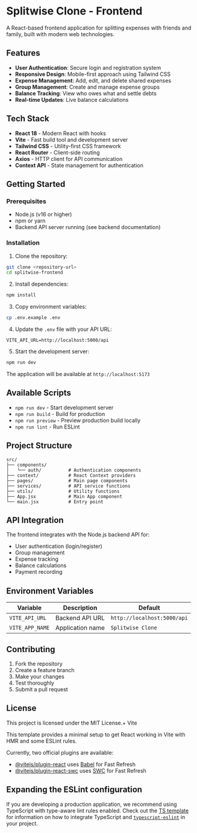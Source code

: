 # Splitwise Clone - Frontend

A React-based frontend application for splitting expenses with friends and family, built with modern web technologies.

## Features

- **User Authentication**: Secure login and registration system
- **Responsive Design**: Mobile-first approach using Tailwind CSS
- **Expense Management**: Add, edit, and delete shared expenses
- **Group Management**: Create and manage expense groups
- **Balance Tracking**: View who owes what and settle debts
- **Real-time Updates**: Live balance calculations

## Tech Stack

- **React 18** - Modern React with hooks
- **Vite** - Fast build tool and development server
- **Tailwind CSS** - Utility-first CSS framework
- **React Router** - Client-side routing
- **Axios** - HTTP client for API communication
- **Context API** - State management for authentication

## Getting Started

### Prerequisites

- Node.js (v16 or higher)
- npm or yarn
- Backend API server running (see backend documentation)

### Installation

1. Clone the repository:
```bash
git clone <repository-url>
cd splitwise-frontend
```

2. Install dependencies:
```bash
npm install
```

3. Copy environment variables:
```bash
cp .env.example .env
```

4. Update the `.env` file with your API URL:
```
VITE_API_URL=http://localhost:5000/api
```

5. Start the development server:
```bash
npm run dev
```

The application will be available at `http://localhost:5173`

## Available Scripts

- `npm run dev` - Start development server
- `npm run build` - Build for production
- `npm run preview` - Preview production build locally
- `npm run lint` - Run ESLint

## Project Structure

```
src/
├── components/
│   └── auth/          # Authentication components
├── context/           # React Context providers
├── pages/             # Main page components
├── services/          # API service functions
├── utils/             # Utility functions
├── App.jsx            # Main App component
└── main.jsx           # Entry point
```

## API Integration

The frontend integrates with the Node.js backend API for:

- User authentication (login/register)
- Group management
- Expense tracking
- Balance calculations
- Payment recording

## Environment Variables

| Variable | Description | Default |
|----------|-------------|---------|
| `VITE_API_URL` | Backend API URL | `http://localhost:5000/api` |
| `VITE_APP_NAME` | Application name | `Splitwise Clone` |

## Contributing

1. Fork the repository
2. Create a feature branch
3. Make your changes
4. Test thoroughly
5. Submit a pull request

## License

This project is licensed under the MIT License.+ Vite

This template provides a minimal setup to get React working in Vite with HMR and some ESLint rules.

Currently, two official plugins are available:

- [@vitejs/plugin-react](https://github.com/vitejs/vite-plugin-react/blob/main/packages/plugin-react) uses [Babel](https://babeljs.io/) for Fast Refresh
- [@vitejs/plugin-react-swc](https://github.com/vitejs/vite-plugin-react/blob/main/packages/plugin-react-swc) uses [SWC](https://swc.rs/) for Fast Refresh

## Expanding the ESLint configuration

If you are developing a production application, we recommend using TypeScript with type-aware lint rules enabled. Check out the [TS template](https://github.com/vitejs/vite/tree/main/packages/create-vite/template-react-ts) for information on how to integrate TypeScript and [`typescript-eslint`](https://typescript-eslint.io) in your project.
